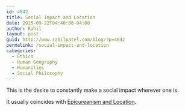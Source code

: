 ```yaml
---
id: 4842
title: Social Impact and Location
date: 2015-09-22T04:40:06-04:00
author: Rahil
layout: post
guid: http://www.rahilpatel.com/blog/?p=4842
permalink: /social-impact-and-location
categories:
  - Ethics
  - Human Geography
  - Humanities
  - Social Philosophy
---
```

This is the desire to constantly make a social impact wherever one is.

It usually coincides with [Epicureanism and Location](http://www.rahilpatel.com/blog/epicureanism-and-location).